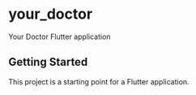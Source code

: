 # your_doctor

Your Doctor Flutter application

## Getting Started

This project is a starting point for a Flutter application.

